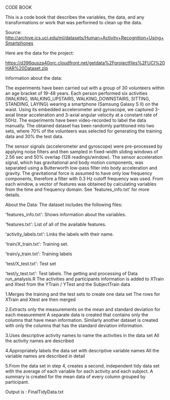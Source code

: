 CODE BOOK

This is a code book that describes the variables, the data, and any transformations or work that was performed to clean up the data.

Source: http://archive.ics.uci.edu/ml/datasets/Human+Activity+Recognition+Using+Smartphones

Here are the data for the project:

https://d396qusza40orc.cloudfront.net/getdata%2Fprojectfiles%2FUCI%20HAR%20Dataset.zip

Information about the data:

The experiments have been carried out with a group of 30 volunteers within an age bracket of 19-48 years. Each person performed six activities (WALKING, WALKING_UPSTAIRS, WALKING_DOWNSTAIRS, SITTING, STANDING, LAYING) wearing a smartphone (Samsung Galaxy S II) on the waist. Using its embedded accelerometer and gyroscope, we captured 3-axial linear acceleration and 3-axial angular velocity at a constant rate of 50Hz. The experiments have been video-recorded to label the data manually. The obtained dataset has been randomly partitioned into two sets, where 70% of the volunteers was selected for generating the training data and 30% the test data.

The sensor signals (accelerometer and gyroscope) were pre-processed by applying noise filters and then sampled in fixed-width sliding windows of 2.56 sec and 50% overlap (128 readings/window). The sensor acceleration signal, which has gravitational and body motion components, was separated using a Butterworth low-pass filter into body acceleration and gravity. The gravitational force is assumed to have only low frequency components, therefore a filter with 0.3 Hz cutoff frequency was used. From each window, a vector of features was obtained by calculating variables from the time and frequency domain. See 'features_info.txt' for more details.

About the Data: The dataset includes the following files:

'features_info.txt': Shows information about the variables.

'features.txt': List of all of the available features.

'activity_labels.txt': Links the labels with their name.

'train/X_train.txt': Training set.

'train/y_train.txt': Training labels

'test/X_test.txt': Test set

'test/y_test.txt': Test labels.
The getting and processing of Data run_analysis.R The activities and participants information is added to XTrain and Xtest from the YTrain / YTest and the SubjectTrain data

1.Merges the training and the test sets to create one data set The rows for XTrain and Xtest are then merged

2.Extracts only the measurements on the mean and standard deviation for each measurement A separate data is created that contains only the columns that have mean information. Similarly another dataset is created with only the columns that has the standard deviation information.

3.Uses descriptive activity names to name the activities in the data set All the activity names are described

4.Appropriately labels the data set with descriptive variable names All the variable names are described in detail

5.From the data set in step 4, creates a second, independent tidy data set with the average of each variable for each activity and each subject. A summary is created for the mean data of every column grouped by participant.

Output is : FinalTidyData.txt
